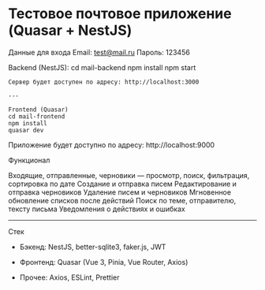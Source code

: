 # Тестовое почтовое приложение (Quasar + NestJS)

Данные для входа
Email: test@mail.ru
Пароль: 123456

Backend (NestJS):
cd mail-backend
npm install
npm start

```
Сервер будет доступен по адресу: http://localhost:3000

---

Frontend (Quasar)
cd mail-frontend
npm install
quasar dev
```

Приложение будет доступно по адресу: http://localhost:9000

Функционал

Входящие, отправленные, черновики — просмотр, поиск, фильтрация, сортировка по дате
Создание и отправка писем
Редактирование и отправка черновиков
Удаление писем и черновиков
Мгновенное обновление списков после действий
Поиск по теме, отправителю, тексту письма
Уведомления о действиях и ошибках

---

Стек

- Бэкенд: NestJS, better-sqlite3, faker.js, JWT

- Фронтенд: Quasar (Vue 3, Pinia, Vue Router, Axios)

- Прочее: Axios, ESLint, Prettier
